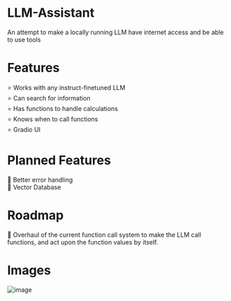 # LLM-Assistant
An attempt to make a locally running LLM have internet access and be able to use tools

# Features
⭐ Works with any instruct-finetuned LLM<br/>
⭐ Can search for information<br/>
⭐ Has functions to handle calculations<br/>
⭐ Knows when to call functions<br/>
⭐ Gradio UI<br/>

# Planned Features
🔨 Better error handling<br/>
🔨 Vector Database<br/>

# Roadmap
📌 Overhaul of the current function call system to make the LLM call functions, and act upon the function values by itself.

# Images
![image](https://github.com/Rivridis/LLM-Assistant/assets/97879757/a93bf7d1-7ede-4908-b643-be46b20df9a6)

